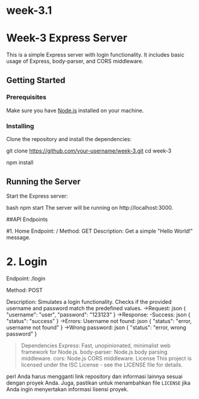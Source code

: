 # week-3.1
# Week-3 Express Server

This is a simple Express server with login functionality. It includes basic usage of Express, body-parser, and CORS middleware.

## Getting Started

### Prerequisites

Make sure you have [Node.js](https://nodejs.org/) installed on your machine.

### Installing

Clone the repository and install the dependencies:

git clone https://github.com/your-username/week-3.git
cd week-3

npm install

## Running the Server
Start the Express server:

bash
npm start
The server will be running on http://localhost:3000.

##API Endpoints

#1. Home
Endpoint: /
Method: GET
Description: Get a simple "Hello World!" message.
# 2. Login
Endpoint: /login

Method: POST

Description: Simulates a login functionality. Checks if the provided username and password match the predefined values.
->Request:
json
{
  "username": "user",
  "password": "123123"
}
->Response:
-Success:
json
{
  "status": "success"
}
->Errors:
Username not found:
json
{
  "status": "error, username not found"
}
->Wrong password:
json
{
  "status": "error, wrong password"
}
>Dependencies
Express: Fast, unopinionated, minimalist web framework for Node.js.
body-parser: Node.js body parsing middleware.
cors: Node.js CORS middleware.
License
This project is licensed under the ISC License - see the LICENSE file for details.

perl
Anda harus mengganti link repository dan informasi lainnya sesuai dengan proyek Anda. Juga, pastikan untuk menambahkan file `LICENSE` jika Anda ingin menyertakan informasi lisensi proyek.
